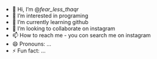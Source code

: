 - 👋 Hi, I’m @_fear_less_thaqr_
- 👀 I’m interested in programing
- 🌱 I’m currently learning github
- 💞️ I’m looking to collaborate on instagram
- 📫 How to reach me - you con search me on instagram
- 😄 Pronouns: ...
- ⚡ Fun fact: ...

<!---
hukamchand977/hukamchand977 is a ✨ special ✨ repository because its `README.md` (this file) appears on your GitHub profile.
You can click the Preview link to take a look at your changes.
--->
